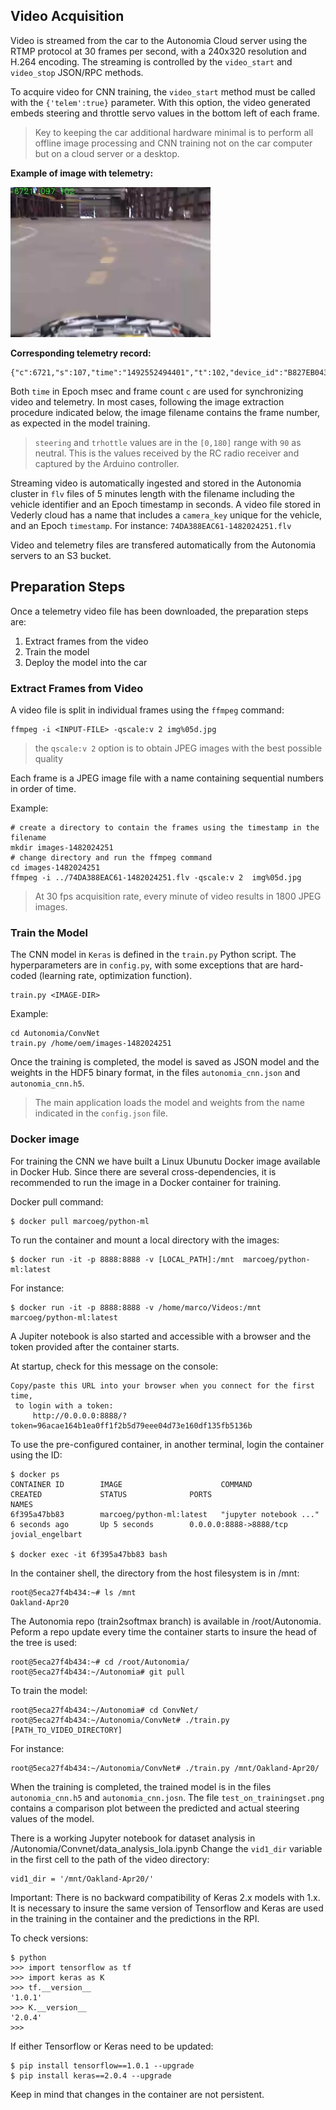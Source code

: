 ## Video Acquisition 

Video is streamed from the car to the Autonomia Cloud server using the RTMP protocol at 30 frames per second, with a 240x320 resolution and H.264 encoding. The streaming is controlled by the `video_start` and `video_stop` JSON/RPC methods.

To acquire video for CNN training, the `video_start` method must be called with the `{'telem':true}` parameter. With this option, the video generated embeds steering and throttle servo values in the bottom left of each frame. 

>Key to keeping the car additional hardware minimal is to perform all offline image processing and CNN training not on the car computer but on a cloud server or a desktop.

**Example of image with telemetry:**

![Image with telemetry](../docs/img06721.jpg "image with telemetry")

**Corresponding telemetry record:**
```
{"c":6721,"s":107,"time":"1492552494401","t":102,"device_id":"B827EB0431DA"}
```
Both `time` in Epoch msec and frame count `c` are used for synchronizing video and telemetry. In most cases, following the image extraction procedure indicated below, the image filename contains the frame number, as expected in the model training.

> `steering` and `trhottle` values are in the `[0,180]` range with `90` as neutral. This is the values received by the RC radio receiver and captured by the Arduino controller.

Streaming video is automatically ingested and stored in the Autonomia cluster in `flv` files of 5 minutes length with the filename including the vehicle identifier and an Epoch timestamp in seconds. A video file stored in Vederly cloud has a name that includes a `camera_key` unique for the vehicle, and an Epoch `timestamp`. For instance: `74DA388EAC61-1482024251.flv`

Video and telemetry files are transfered automatically from the Autonomia servers to an S3 bucket.

## Preparation Steps
Once a telemetry video file has been downloaded, the preparation steps are:

1. Extract frames from the video
2. Train the model
3. Deploy the model into the car

### Extract Frames from Video
A video file is split in individual frames using the `ffmpeg` command:
```
ffmpeg -i <INPUT-FILE> -qscale:v 2 img%05d.jpg
```
> the `qscale:v 2` option is to obtain JPEG images with the best possible quality

Each frame is a JPEG image file with a name containing sequential numbers in order of time.

Example:
```
# create a directory to contain the frames using the timestamp in the filename
mkdir images-1482024251
# change directory and run the ffmpeg command
cd images-1482024251
ffmpeg -i ../74DA388EAC61-1482024251.flv -qscale:v 2  img%05d.jpg
```
> At 30 fps acquisition rate, every minute of video results in 1800 JPEG images.

### Train the Model

The CNN model in `Keras` is defined in the `train.py` Python script. The hyperparameters are in `config.py`, with some exceptions that are hard-coded (learning rate, optimization function).

```
train.py <IMAGE-DIR>
```
Example:
```
cd Autonomia/ConvNet
train.py /home/oem/images-1482024251
```
Once the training is completed, the model is saved as JSON model and the weights in the HDF5 binary format, in the files `autonomia_cnn.json` and `autonomia_cnn.h5`.

>The main application loads the model and weights from the name indicated in the `config.json` file.

### Docker image
For training the CNN we have built a Linux Ubunutu Docker image available in Docker Hub. Since there are
several cross-dependencies, it is recommended to run the image in a Docker container for training.

Docker pull command:
```
$ docker pull marcoeg/python-ml
```
To run the container and mount a local directory with the images:
```
$ docker run -it -p 8888:8888 -v [LOCAL_PATH]:/mnt  marcoeg/python-ml:latest
```
For instance:
```
$ docker run -it -p 8888:8888 -v /home/marco/Videos:/mnt  marcoeg/python-ml:latest
```
A Jupiter notebook is also started and accessible with a browser and the token provided after the container starts.

At startup, check for this message on the console:

```
Copy/paste this URL into your browser when you connect for the first time,
 to login with a token:
     http://0.0.0.0:8888/?token=96acae164b1ea0ff1f2b5d79eee04d73e160df135fb5136b
```

To use the pre-configured container, in another terminal, login the container using the ID:
```
$ docker ps
CONTAINER ID        IMAGE                      COMMAND                  CREATED             STATUS              PORTS                       NAMES
6f395a47bb83        marcoeg/python-ml:latest   "jupyter notebook ..."   6 seconds ago       Up 5 seconds        0.0.0.0:8888->8888/tcp      jovial_engelbart

$ docker exec -it 6f395a47bb83 bash
```

In the container shell, the directory from the host filesystem is in /mnt:
```
root@5eca27f4b434:~# ls /mnt
Oakland-Apr20
```

The Autonomia repo (train2softmax branch) is available in /root/Autonomia. Peform a repo update every time the container starts to insure the head of the tree is used:
```
root@5eca27f4b434:~# cd /root/Autonomia/
root@5eca27f4b434:~/Autonomia# git pull
```

To train the model: 
```
root@5eca27f4b434:~/Autonomia# cd ConvNet/
root@5eca27f4b434:~/Autonomia/ConvNet# ./train.py [PATH_TO_VIDEO_DIRECTORY]
```
For instance:
```
root@5eca27f4b434:~/Autonomia/ConvNet# ./train.py /mnt/Oakland-Apr20/
```
When the training is completed, the trained model is in the files `autonomia_cnn.h5` and `autonomia_cnn.josn`.
The file `test_on_trainingset.png` contains a comparison plot between the predicted and actual steering values 
of the model.

There is a working Jupyter notebook for dataset analysis in /Autonomia/Convnet/data_analysis_lola.ipynb
Change the `vid1_dir` variable in the first cell to the path of the video directory:
```
vid1_dir = '/mnt/Oakland-Apr20/'
```

Important: 
There is no backward compatibility of Keras 2.x models with 1.x. It is necessary to insure the same
version of Tensorflow and Keras are used in the training in the container and the predictions in the RPI.

To check versions:
```
$ python
>>> import tensorflow as tf
>>> import keras as K
>>> tf.__version__
'1.0.1'
>>> K.__version__
'2.0.4'
>>>
```
If either Tensorflow or Keras need to be updated:
```
$ pip install tensorflow==1.0.1 --upgrade
$ pip install keras==2.0.4 --upgrade

```
Keep in mind that changes in the container are not persistent.

